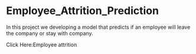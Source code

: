 # Employee_Attrition_Prediction
In this project we developing a model that predicts if an employee  will leave the company or stay with company.


Click Here:Employee attrition
